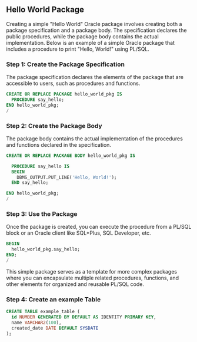 



## Hello World Package

Creating a simple "Hello World" Oracle package involves creating both a package specification and a package body. The specification declares the public procedures, while the package body contains the actual implementation. Below is an example of a simple Oracle package that includes a procedure to print "Hello, World!" using PL/SQL.

### Step 1: Create the Package Specification

The package specification declares the elements of the package that are accessible to users, such as procedures and functions.

```sql
CREATE OR REPLACE PACKAGE hello_world_pkg IS
  PROCEDURE say_hello;
END hello_world_pkg;
/
```

### Step 2: Create the Package Body

The package body contains the actual implementation of the procedures and functions declared in the specification.

```sql
CREATE OR REPLACE PACKAGE BODY hello_world_pkg IS

  PROCEDURE say_hello IS
  BEGIN
    DBMS_OUTPUT.PUT_LINE('Hello, World!');
  END say_hello;

END hello_world_pkg;
/
```

### Step 3: Use the Package

Once the package is created, you can execute the procedure from a PL/SQL block or an Oracle client like SQL*Plus, SQL Developer, etc.

```sql
BEGIN
  hello_world_pkg.say_hello;
END;
/
```
This simple package serves as a template for more complex packages where you can encapsulate multiple related procedures, functions, and other elements for organized and reusable PL/SQL code.


### Step 4: Create an example Table
```sql
CREATE TABLE example_table (
  id NUMBER GENERATED BY DEFAULT AS IDENTITY PRIMARY KEY,
  name VARCHAR2(100),
  created_date DATE DEFAULT SYSDATE
);
```